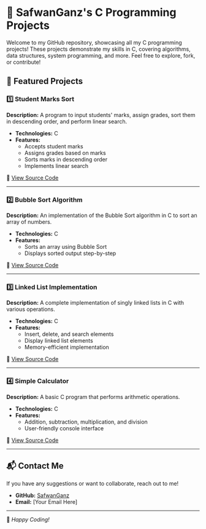 

# 🚀 SafwanGanz's C Programming Projects

Welcome to my GitHub repository, showcasing all my C programming projects! These projects demonstrate my skills in C, covering algorithms, data structures, system programming, and more. Feel free to explore, fork, or contribute!

## 📌 Featured Projects

### 1️⃣ Student Marks Sort
**Description:** A program to input students' marks, assign grades, sort them in descending order, and perform linear search.
- **Technologies:** C
- **Features:**
  - Accepts student marks
  - Assigns grades based on marks
  - Sorts marks in descending order
  - Implements linear search

🔗 [View Source Code](https://github.com/SafwanGanz/Student-Marks-Sort)

---

### 2️⃣ Bubble Sort Algorithm
**Description:** An implementation of the Bubble Sort algorithm in C to sort an array of numbers.
- **Technologies:** C
- **Features:**
  - Sorts an array using Bubble Sort
  - Displays sorted output step-by-step

🔗 [View Source Code](https://github.com/SafwanGanz/Bubble-Sort)

---

### 3️⃣ Linked List Implementation
**Description:** A complete implementation of singly linked lists in C with various operations.
- **Technologies:** C
- **Features:**
  - Insert, delete, and search elements
  - Display linked list elements
  - Memory-efficient implementation

🔗 [View Source Code](https://github.com/SafwanGanz/Linked-List)

---

### 4️⃣ Simple Calculator
**Description:** A basic C program that performs arithmetic operations.
- **Technologies:** C
- **Features:**
  - Addition, subtraction, multiplication, and division
  - User-friendly console interface

🔗 [View Source Code](https://github.com/SafwanGanz/Simple-Calculator)

---

## 📬 Contact Me
If you have any suggestions or want to collaborate, reach out to me!
- **GitHub:** [SafwanGanz](https://github.com/SafwanGanz)
- **Email:** [Your Email Here]

---

🚀 *Happy Coding!*
